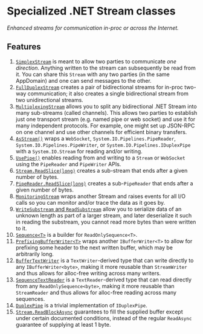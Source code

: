 # Specialized .NET Stream classes

*Enhanced streams for communication in-proc or across the Internet.*

## Features

1. [`SimplexStream`](https://github.com/dotnet/Nerdbank.Streams/blob/main/doc/SimplexStream.md) is meant to allow two parties to communicate *one direction*.
   Anything written to the stream can subsequently be read from it. You can share this `Stream`
   with any two parties (in the same AppDomain) and one can send messages to the other.
1. [`FullDuplexStream`](https://github.com/dotnet/Nerdbank.Streams/blob/main/doc/FullDuplexStream.md) creates a pair of bidirectional streams for
   in-proc two-way communication; it also creates a single bidirectional stream from two
   unidirectional streams.
1. [`MultiplexingStream`](https://github.com/dotnet/Nerdbank.Streams/blob/main/doc/MultiplexingStream.md) allows you to split any bidirectional
   .NET Stream into many sub-streams (called channels). This allows two parties to establish
   just one transport stream (e.g. named pipe or web socket) and use it for many independent
   protocols. For example, one might set up JSON-RPC on one channel and use other channels for
   efficient binary transfers.
1. [`AsStream()`](https://github.com/dotnet/Nerdbank.Streams/blob/main/doc/AsStream.md) wraps a `WebSocket`, `System.IO.Pipelines.PipeReader`,
   `System.IO.Pipelines.PipeWriter`, or `System.IO.Pipelines.IDuplexPipe` with a
   `System.IO.Stream` for reading and/or writing.
1. [`UsePipe()`](https://github.com/dotnet/Nerdbank.Streams/blob/main/doc/UsePipe.md) enables reading from
   and writing to a `Stream` or `WebSocket` using the `PipeReader` and `PipeWriter` APIs.
1. [`Stream.ReadSlice(long)`](https://github.com/dotnet/Nerdbank.Streams/blob/main/doc/ReadSlice.md) creates a sub-stream that ends after
   a given number of bytes.
1. [`PipeReader.ReadSlice(long)`](https://github.com/dotnet/Nerdbank.Streams/blob/main/doc/ReadSlice.md) creates a sub-`PipeReader` that ends after
   a given number of bytes.
1. [`MonitoringStream`](https://github.com/dotnet/Nerdbank.Streams/blob/main/doc/MonitoringStream.md) wraps another Stream and raises events for
   all I/O calls so you can monitor and/or trace the data as it goes by.
1. [`WriteSubstream` and `ReadSubstream`](https://github.com/dotnet/Nerdbank.Streams/blob/main/doc/Substream.md) allow you to serialize data of
   an unknown length as part of a larger stream, and later deserialize it such in reading the
   substream, you cannot read more bytes than were written to it.
1. [`Sequence<T>`](https://github.com/dotnet/Nerdbank.Streams/blob/main/doc/Sequence.md) is a builder for `ReadOnlySequence<T>`.
1. [`PrefixingBufferWriter<T>`](https://github.com/dotnet/Nerdbank.Streams/blob/main/doc/PrefixingBufferWriter.md) wraps another `IBufferWriter<T>`
   to allow for prefixing some header to the next written buffer, which may be arbitrarily long.
1. [`BufferTextWriter`](https://github.com/dotnet/Nerdbank.Streams/blob/main/doc/BufferTextWriter.md) is a `TextWriter`-derived type that can
   write directly to any `IBufferWriter<byte>`, making it more reusable than `StreamWriter`
   and thus allows for alloc-free writing across many writers.
1. [`SequenceTextReader`](https://github.com/dotnet/Nerdbank.Streams/blob/main/doc/SequenceTextReader.md) is a `TextReader`-derived type that can
   read directly from any `ReadOnlySequence<byte>`, making it more reusable than `StreamReader`
   and thus allows for alloc-free reading across many sequences.
1. [`DuplexPipe`](https://github.com/dotnet/Nerdbank.Streams/blob/main/doc/DuplexPipe.md) is a trivial implementation of `IDuplexPipe`.
1. [`Stream.ReadBlockAsync`](https://github.com/dotnet/Nerdbank.Streams/blob/main/doc/ReadBlockAsync.md) guarantees to fill the supplied buffer except under certain documented conditions, instead of the regular `ReadAsync` guarantee of supplying at least 1 byte.
